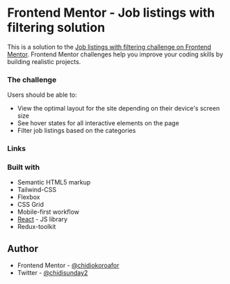 # Frontend Mentor - Job listings with filtering solution

This is a solution to the [Job listings with filtering challenge on Frontend Mentor](https://www.frontendmentor.io/challenges/job-listings-with-filtering-ivstIPCt). Frontend Mentor challenges help you improve your coding skills by building realistic projects. 

### The challenge

Users should be able to:

- View the optimal layout for the site depending on their device's screen size
- See hover states for all interactive elements on the page
- Filter job listings based on the categories

### Links
<!-- 
- Solution URL: [Add solution URL here](https://your-solution-url.com)
- Live Site URL: [Add live site URL here](https://your-live-site-url.com) -->

### Built with

- Semantic HTML5 markup
- Tailwind-CSS
- Flexbox
- CSS Grid
- Mobile-first workflow
- [React](https://reactjs.org/) - JS library
- Redux-toolkit

## Author

<!-- - Website - [Add your name here](https://www.your-site.com) -->
- Frontend Mentor - [@chidiokoroafor](https://www.frontendmentor.io/profile/chidiokoroafor)
- Twitter - [@chidisunday2](https://x.com/chidisunday2)